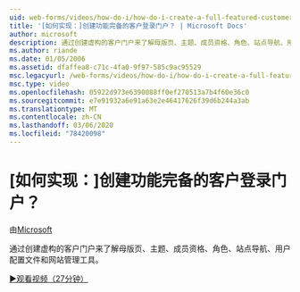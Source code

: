 ```yaml
---
uid: web-forms/videos/how-do-i/how-do-i-create-a-full-featured-customer-login-portal
title: '[如何实现：]创建功能完备的客户登录门户？ | Microsoft Docs'
author: microsoft
description: 通过创建虚构的客户门户来了解母版页、主题、成员资格、角色、站点导航、用户配置文件和 。
ms.author: riande
ms.date: 01/05/2006
ms.assetid: dfaffea8-c71c-4fa0-9f97-585c9ac95529
msc.legacyurl: /web-forms/videos/how-do-i/how-do-i-create-a-full-featured-customer-login-portal
msc.type: video
ms.openlocfilehash: 05922d973e6390088ff0ef270513a7b4f60e36c0
ms.sourcegitcommit: e7e91932a6e91a63e2e46417626f39d6b244a3ab
ms.translationtype: MT
ms.contentlocale: zh-CN
ms.lasthandoff: 03/06/2020
ms.locfileid: "78420098"
---
```

# <a name="how-do-i-create-a-full-featured-customer-login-portal"></a>[如何实现：]创建功能完备的客户登录门户？

由[Microsoft](https://github.com/microsoft)

通过创建虚构的客户门户来了解母版页、主题、成员资格、角色、站点导航、用户配置文件和网站管理工具。

[&#9654;观看视频（27分钟）](https://channel9.msdn.com/Blogs/ASP-NET-Site-Videos/how-do-i-create-a-full-featured-customer-login-portal)
